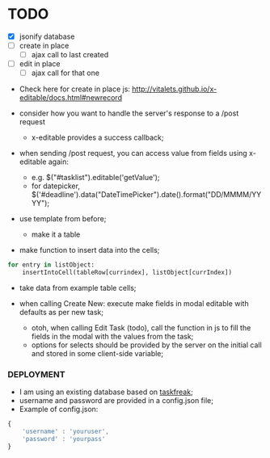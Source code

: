 # TODO

- [x] jsonify database
- [ ] create in place
  - [ ] ajax call to last created
- [ ] edit in place
  - [ ] ajax call for that one

- Check here for create in place js: http://vitalets.github.io/x-editable/docs.html#newrecord

- consider how you want to handle the server's response to a /post request
  - x-editable provides a success callback;
- when sending /post request, you can access value from fields using x-editable again:
  - e.g. $("#tasklist").editable('getValue');
  - for datepicker, $('#deadline').data("DateTimePicker").date().format("DD/MMMM/YYYY");

- use template from before;
  - make it a table
- make function to insert data into the cells;
```python
for entry in listObject:
	insertIntoCell(tableRow[currindex], listObject[currIndex])
```
  - take data from example table cells;

- when calling Create New: execute make fields in modal editable with defaults as per new task;
    - otoh, when calling Edit Task (todo), call the function in js to fill the fields in the modal with the values from the task;
    - options for selects should be provided by the server on the initial call and stored in some client-side variable; 
  
### DEPLOYMENT

- I am using an existing database based on [taskfreak](http://www.taskfreak.com/);
- username and password are provided in a config.json file;
- Example of config.json:
```javascript
{
    'username' : 'youruser',
    'password' : 'yourpass'
}
```
